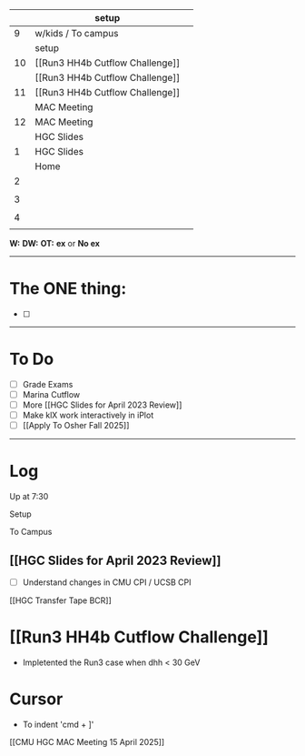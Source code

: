
|     | setup                           |     |
| --- | ------------------------------- | --- |
| 9   | w/kids / To campus              |     |
|     | setup                           |     |
| 10  | [[Run3 HH4b Cutflow Challenge]] |     |
|     | [[Run3 HH4b Cutflow Challenge]] |     |
| 11  | [[Run3 HH4b Cutflow Challenge]] |     |
|     | MAC Meeting                     |     |
| 12  | MAC Meeting                     |     |
|     | HGC Slides                      |     |
| 1   | HGC Slides                      |     |
|     | Home                            |     |
| 2   |                                 |     |
|     |                                 |     |
| 3   |                                 |     |
|     |                                 |     |
| 4   |                                 |     |
|     |                                 |     |

**W:**
**DW:**
**OT:**
**ex** or **No ex**

---
# The ONE thing: 
- [ ] 

---
# To Do

- [ ] Grade Exams
- [ ] Marina Cutflow 
- [ ] More [[HGC Slides for April 2023 Review]]
- [ ] Make klX work interactively in iPlot
- [ ] [[Apply To Osher Fall 2025]]

---

# Log

Up at 7:30

Setup 

To Campus

## [[HGC Slides for April 2023 Review]]
- [ ] Understand changes in CMU CPI / UCSB CPI


[[HGC Transfer Tape BCR]]


# [[Run3 HH4b Cutflow Challenge]]
- Impletented the Run3 case when dhh < 30 GeV

# Cursor
- To indent 'cmd + ]'


[[CMU HGC MAC Meeting 15 April 2025]]